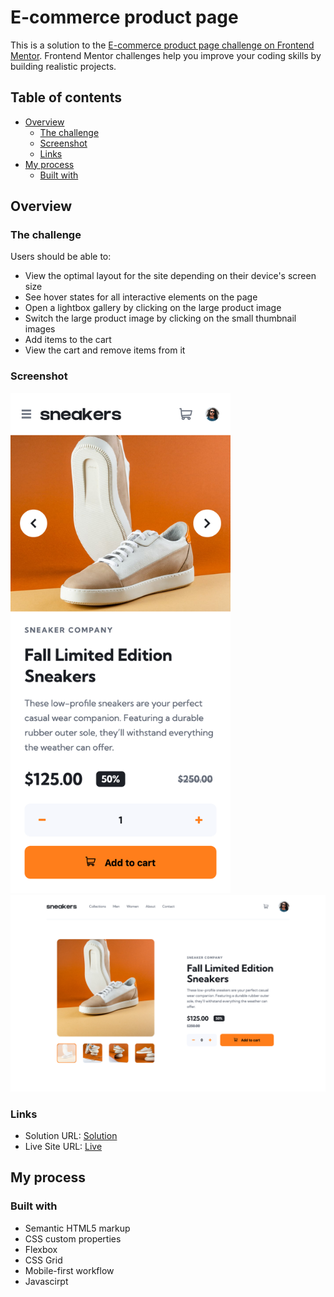 # E-commerce product page 

This is a solution to the [E-commerce product page challenge on Frontend Mentor](https://www.frontendmentor.io/challenges/ecommerce-product-page-UPsZ9MJp6). Frontend Mentor challenges help you improve your coding skills by building realistic projects.

## Table of contents

- [Overview](#overview)
  - [The challenge](#the-challenge)
  - [Screenshot](#screenshot)
  - [Links](#links)
- [My process](#my-process)
  - [Built with](#built-with)

## Overview

### The challenge

Users should be able to:

- View the optimal layout for the site depending on their device's screen size
- See hover states for all interactive elements on the page
- Open a lightbox gallery by clicking on the large product image
- Switch the large product image by clicking on the small thumbnail images
- Add items to the cart
- View the cart and remove items from it

### Screenshot

<img src="./mobileScreen.png" height="800"/>
<img src="./desktopScreen.png" />

### Links

- Solution URL: [Solution](https://github.com/Hekimianz/product-page)
- Live Site URL: [Live](https://hekimianz.github.io/product-page/)

## My process

### Built with

- Semantic HTML5 markup
- CSS custom properties
- Flexbox
- CSS Grid
- Mobile-first workflow
- Javascirpt
